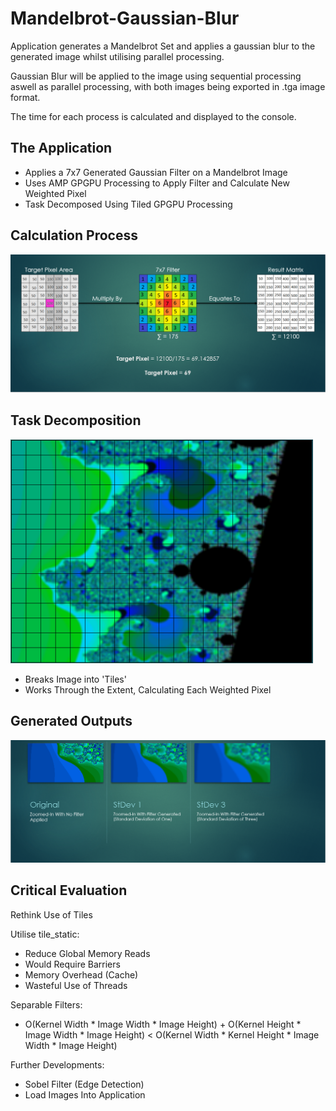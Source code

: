 # Mandelbrot-Gaussian-Blur
Application generates a Mandelbrot Set and applies a gaussian blur to the generated image whilst utilising parallel processing.

Gaussian Blur will be applied to the image using sequential processing aswell as parallel processing, with both images being exported in .tga image format.

The time for each process is calculated and displayed to the console.

## The Application
* Applies a 7x7 Generated Gaussian Filter on a Mandelbrot Image
* Uses AMP GPGPU Processing to Apply Filter and Calculate New Weighted Pixel
* Task Decomposed Using Tiled GPGPU Processing
## Calculation Process
![alt text](https://github.com/liamfotheringham/Mandelbrot-Gaussian-Blur/blob/master/ReadMe%20images/CalculationProcess.png)
## Task Decomposition
![alt text](https://github.com/liamfotheringham/Mandelbrot-Gaussian-Blur/blob/master/ReadMe%20images/TeskDecomposition.png)
* Breaks Image into 'Tiles'
* Works Through the Extent, Calculating Each Weighted Pixel
## Generated Outputs
![alt text](https://github.com/liamfotheringham/Mandelbrot-Gaussian-Blur/blob/master/ReadMe%20images/GeneratedOutputs.png)
## Critical Evaluation
Rethink Use of Tiles

Utilise tile_static:
  * Reduce Global Memory Reads
  * Would Require Barriers
  * Memory Overhead (Cache)
  * Wasteful Use of Threads

Separable Filters:
  * O(Kernel Width * Image Width * Image Height) + O(Kernel Height * Image Width * Image Height) < O(Kernel Width * Kernel Height * Image Width * Image Height)

Further Developments:
  * Sobel Filter (Edge Detection)
  * Load Images Into Application
